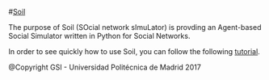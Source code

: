#[Soil](https://github.com/gsi-upm/soil)

The purpose of Soil (SOcial network sImuLator) is provding an Agent-based Social Simulator written in Python for Social Networks.


In order to see quickly how to use Soil, you can follow the following [tutorial](https://github.com/gsi-upm/soil/blob/master/soil_tutorial.ipynb).





@Copyright GSI - Universidad Politécnica de Madrid 2017
